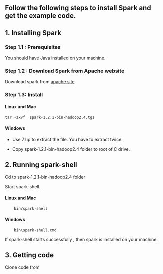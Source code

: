 
Follow the following steps to install Spark and get the example code.
-------------------

## 1. Installing Spark

### Step 1.1 : Prerequisites

You should have Java installed on your machine.

### Step 1.2 : Download Spark from Apache website

Download spark from [apache site](http://www.apache.org/dyn/closer.cgi/spark/spark-1.2.1/spark-1.2.1-bin-hadoop2.4.tgz)


### Step 1.3: Install

#### Linux and Mac

	tar -zxvf  spark-1.2.1-bin-hadoop2.4.tgz

#### Windows

* Use 7zip to extract the file. You have to extract twice


* Copy  spark-1.2.1-bin-hadoop2.4 folder to root of C drive.


## 2. Running spark-shell

 Cd to spark-1.2.1-bin-hadoop2.4 folder

 Start spark-shell.

#### Linux and Mac

		bin/spark-shell

#### Windows

		bin\spark-shell.cmd


If spark-shell starts successfully , then spark is installed on your machine.



## 3. Getting code


Clone code from




